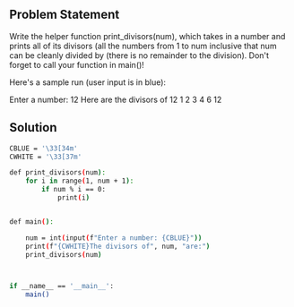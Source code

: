 ## Problem Statement

Write the helper function print_divisors(num), which takes in a number and prints all of its divisors (all the numbers from 1 to num inclusive that num can be cleanly divided by (there is no remainder to the division). Don't forget to call your function in main()!

Here's a sample run (user input is in blue):

Enter a number: 12
Here are the divisors of 12
1
2
3
4
6
12

## Solution

```bash
CBLUE = '\33[34m'
CWHITE = '\33[37m'

def print_divisors(num):
    for i in range(1, num + 1):
        if num % i == 0:
            print(i)


def main():

    num = int(input(f"Enter a number: {CBLUE}"))
    print(f"{CWHITE}The divisors of", num, "are:")
    print_divisors(num)



if __name__ == '__main__':
    main()
```
